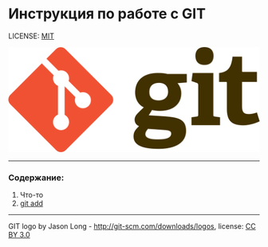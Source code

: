 # Инструкция по работе с GIT

LICENSE: [MIT](./license.md)


![git-logo](./assets/image.png)

---

### Содержание: 
1. Что-то
2. [git add](add.md)

---

GIT logo by Jason Long - http://git-scm.com/downloads/logos, 
license: [CC BY 3.0](https://creativecommons.org/licenses/by/3.0/)